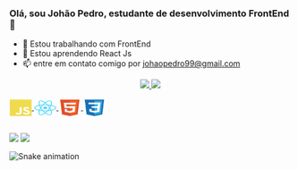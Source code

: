 ### Olá, sou Johão Pedro, estudante de desenvolvimento FrontEnd 👋

- 🔭 Estou trabalhando com FrontEnd
- 🌱 Estou aprendendo React Js
- 📫 entre em contato comigo por johaopedro99@gmail.com 

<div align="center" width="50%">
  <a href="https://github.com/masterjayjay07">
  <img height="150em" src="https://github-readme-stats.vercel.app/api?username=masterjayjay07&show_icons=true&theme=dracula&include_all_commits=true&count_private=true"/>
  <img height="150em" src="https://github-readme-stats.vercel.app/api/top-langs/?username=masterjayjay07&layout=compact&langs_count=7&theme=dracula"/>
</div>
<div style="display: inline_block" width="50%"><br>
  <img align="center" alt="MasterJay-Js" height="30" width="40" src="https://raw.githubusercontent.com/devicons/devicon/master/icons/javascript/javascript-plain.svg">
  <img align="center" alt="MasterJay-React" height="30" width="40" src="https://raw.githubusercontent.com/devicons/devicon/master/icons/react/react-original.svg">
  <img align="center" alt="MasterJay-HTML" height="30" width="40" src="https://raw.githubusercontent.com/devicons/devicon/master/icons/html5/html5-original.svg">
  <img align="center" alt="MasterJay-CSS" height="30" width="40" src="https://raw.githubusercontent.com/devicons/devicon/master/icons/css3/css3-original.svg">
</div>
  
  ##
 
<div> 
  <a href="https://www.instagram.com/johaopedro/" target="_blank"><img src="https://img.shields.io/badge/-Instagram-%23E4405F?style=for-the-badge&logo=instagram&logoColor=white" target="_blank"></a>
<!--   <a href = ""><img src="https://img.shields.io/badge/-Gmail-%23333?style=for-the-badge&logo=gmail&logoColor=white" target="_blank"></a> -->
  <a href="https://www.linkedin.com/in/joh%C3%A3o-pedro-abb655215/" target="_blank"><img src="https://img.shields.io/badge/-LinkedIn-%230077B5?style=for-the-badge&logo=linkedin&logoColor=white" target="_blank"></a> 
 
  ![Snake animation](https://github.com/masterjayjay07/masterjayjay07/blob/output/github-contribution-grid-snake.svg)
 
</div>

